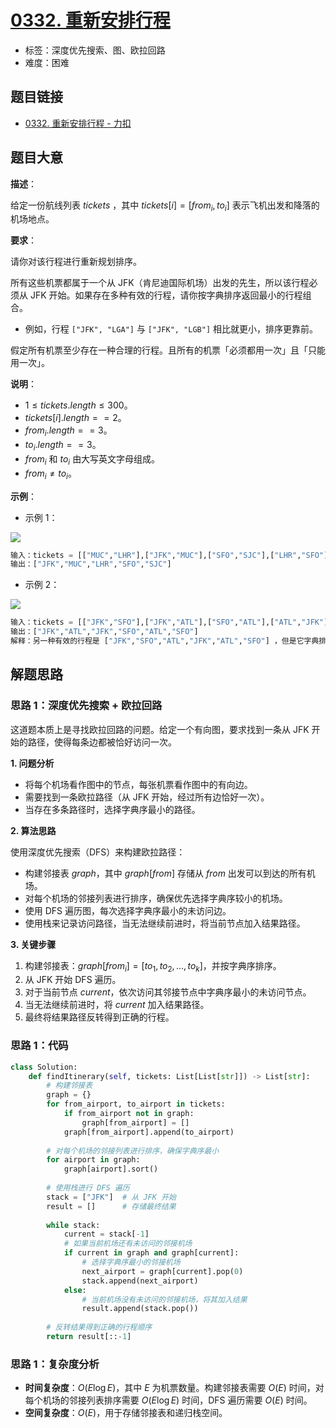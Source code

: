 # [0332. 重新安排行程](https://leetcode.cn/problems/reconstruct-itinerary/)

- 标签：深度优先搜索、图、欧拉回路
- 难度：困难

## 题目链接

- [0332. 重新安排行程 - 力扣](https://leetcode.cn/problems/reconstruct-itinerary/)

## 题目大意

**描述**：

给定一份航线列表 $tickets$ ，其中 $tickets[i] = [from_i, to_i]$ 表示飞机出发和降落的机场地点。

**要求**：

请你对该行程进行重新规划排序。

所有这些机票都属于一个从 JFK（肯尼迪国际机场）出发的先生，所以该行程必须从 JFK 开始。如果存在多种有效的行程，请你按字典排序返回最小的行程组合。

- 例如，行程 `["JFK", "LGA"]` 与 `["JFK", "LGB"]` 相比就更小，排序更靠前。

假定所有机票至少存在一种合理的行程。且所有的机票「必须都用一次」且「只能用一次」。

**说明**：

- $1 \le tickets.length \le 300$。
- $tickets[i].length == 2$。
- $from_i.length == 3$。
- $to_i.length == 3$。
- $from_i$ 和 $to_i$ 由大写英文字母组成。
- $from_i \ne to_i$。

**示例**：

- 示例 1：

![](https://assets.leetcode.com/uploads/2021/03/14/itinerary1-graph.jpg)

```python
输入：tickets = [["MUC","LHR"],["JFK","MUC"],["SFO","SJC"],["LHR","SFO"]]
输出：["JFK","MUC","LHR","SFO","SJC"]
```

- 示例 2：

![](https://assets.leetcode.com/uploads/2021/03/14/itinerary2-graph.jpg)

```python
输入：tickets = [["JFK","SFO"],["JFK","ATL"],["SFO","ATL"],["ATL","JFK"],["ATL","SFO"]]
输出：["JFK","ATL","JFK","SFO","ATL","SFO"]
解释：另一种有效的行程是 ["JFK","SFO","ATL","JFK","ATL","SFO"] ，但是它字典排序更大更靠后。
```

## 解题思路

### 思路 1：深度优先搜索 + 欧拉回路

这道题本质上是寻找欧拉回路的问题。给定一个有向图，要求找到一条从 JFK 开始的路径，使得每条边都被恰好访问一次。

**1. 问题分析**

- 将每个机场看作图中的节点，每张机票看作图中的有向边。
- 需要找到一条欧拉路径（从 JFK 开始，经过所有边恰好一次）。
- 当存在多条路径时，选择字典序最小的路径。

**2. 算法思路**

使用深度优先搜索（DFS）来构建欧拉路径：

- 构建邻接表 $graph$，其中 $graph[from]$ 存储从 $from$ 出发可以到达的所有机场。
- 对每个机场的邻接列表进行排序，确保优先选择字典序较小的机场。
- 使用 DFS 遍历图，每次选择字典序最小的未访问边。
- 使用栈来记录访问路径，当无法继续前进时，将当前节点加入结果路径。

**3. 关键步骤**

1. 构建邻接表：$graph[from_i] = [to_1, to_2, ..., to_k]$，并按字典序排序。
2. 从 JFK 开始 DFS 遍历。
3. 对于当前节点 $current$，依次访问其邻接节点中字典序最小的未访问节点。
4. 当无法继续前进时，将 $current$ 加入结果路径。
5. 最终将结果路径反转得到正确的行程。

### 思路 1：代码

```python
class Solution:
    def findItinerary(self, tickets: List[List[str]]) -> List[str]:
        # 构建邻接表
        graph = {}
        for from_airport, to_airport in tickets:
            if from_airport not in graph:
                graph[from_airport] = []
            graph[from_airport].append(to_airport)
        
        # 对每个机场的邻接列表进行排序，确保字典序最小
        for airport in graph:
            graph[airport].sort()
        
        # 使用栈进行 DFS 遍历
        stack = ["JFK"]  # 从 JFK 开始
        result = []      # 存储最终结果
        
        while stack:
            current = stack[-1]
            # 如果当前机场还有未访问的邻接机场
            if current in graph and graph[current]:
                # 选择字典序最小的邻接机场
                next_airport = graph[current].pop(0)
                stack.append(next_airport)
            else:
                # 当前机场没有未访问的邻接机场，将其加入结果
                result.append(stack.pop())
        
        # 反转结果得到正确的行程顺序
        return result[::-1]
```

### 思路 1：复杂度分析

- **时间复杂度**：$O(E \log E)$，其中 $E$ 为机票数量。构建邻接表需要 $O(E)$ 时间，对每个机场的邻接列表排序需要 $O(E \log E)$ 时间，DFS 遍历需要 $O(E)$ 时间。
- **空间复杂度**：$O(E)$，用于存储邻接表和递归栈空间。
